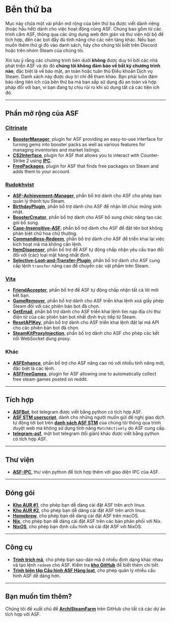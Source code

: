 # Bên thứ ba

Mục này chứa một vài phần mở rộng của bên thứ ba được viết dành riêng (hoặc hầu hết) dành cho việc hoạt động cùng ASF. Chúng bao gồm từ các trình cắm ASF, thông qua các ứng dụng web đơn giản và thư viện nội bộ để tích hợp, đến các bot đầy đủ tính năng cho các nền tảng khác. Nếu bạn muốn thêm thứ gì đó vào danh sách, hãy cho chúng tôi biết trên Discord hoặc trên nhóm Steam của chúng tôi.

Xin lưu ý rằng các chương trình bên dưới **không** được duy trì bởi các nhà phát triển ASF và do đó **chúng tôi không đảm bảo về bất kỳ chương trình nào**, đặc biệt là về bảo mật, an toàn hoặc tuân thủ Điều khoản Dịch vụ Steam. Danh sách này được duy trì chỉ để tham khảo. Bạn phải luôn đảm bảo rằng tiện ích của bên thứ ba mà bạn sắp sử dụng đủ an toàn và hợp pháp đối với bạn, vì bạn đang tự chịu rủi ro khi sử dụng tất cả các tiện ích đó.

---

## Phần mở rộng của ASF

### **[Citrinate](https://github.com/Citrinate)**

- **[BoosterManager](https://github.com/Citrinate/BoosterManager)**, plugin for ASF providing an easy-to-use interface for turning gems into booster packs as well as various features for managing inventories and market listings.
- **[CS2Interface](https://github.com/Citrinate/CS2Interface)**, plugin for ASF that allows you to interact with Counter-Strike 2 using **[IPC](https://github.com/JustArchiNET/ArchiSteamFarm/wiki/IPC)**.
- **[FreePackages](https://github.com/Citrinate/FreePackages)**, plugin for ASF that finds free packages on Steam and adds them to your account.

### **[Rudokhvist](https://github.com/Rudokhvist)**

- **[ASF-Achievement-Manager](https://github.com/Rudokhvist/ASF-Achievement-Manager)**, phần bổ trợ dành cho ASF cho phép bạn quản lý thành tựu Steam.
- **[BirthdayPlugin](https://github.com/Rudokhvist/BirthdayPlugin)**, phần bổ trợ dành cho ASF để nhận lời chúc mừng sinh nhật.
- **[BoosterCreator](https://github.com/Rudokhvist/BoosterCreator)**, phần bổ trợ dành cho ASF bổ sung chức năng tạo các gói bổ sung.
- **[Case-Insensitive-ASF](https://github.com/Rudokhvist/Case-Insensitive-ASF)**, phần bổ trợ dành cho ASF để đặt tên bot không phân biệt chữ hoa chữ thường.
- **[Commandless-Redeem](https://github.com/Rudokhvist/Commandless-Redeem)**, phần bổ trợ dành cho ASF để triển khai lại việc kích hoạt mã mà không cần lệnh.
- **[ItemDispenser](https://github.com/Rudokhvist/ItemDispenser)**, phần bổ trợ để ASF tự động chấp nhận yêu cầu trao đổi đối với (các) loại mặt hàng nhất định.
- **[Selective-Loot-and-Transfer-Plugin](https://github.com/Rudokhvist/Selective-Loot-and-Transfer-Plugin)**, phần bổ trợ dành cho ASF cung cấp lệnh `transfer` nâng cao để chuyển các vật phẩm trên Steam.

### **[Vita](https://github.com/ezhevita)**

- **[FriendAccepter](https://github.com/ezhevita/FriendAccepter)**, phần bổ trợ để ASF tự động chấp nhận tất cả lời mời kết bạn.
- **[GameRemover](https://github.com/ezhevita/GameRemover)**, phần bổ trợ dành cho ASF triển khai lệnh xoá giấy phép Steam đối với các phiên bản bot đã chọn.
- **[GetEmail](https://github.com/ezhevita/GetEmail)**, phần bổ trợ dành cho ASF triển khai lệnh tìm nạp địa chỉ thư điện tử của các phiên bản bot nhất định trực tiếp từ Steam.
- **[ResetAPIKey](https://github.com/ezhevita/ResetAPIKey)**, phần bổ trợ dành cho ASF triển khai lệnh đặt lại mã API cho các phiên bản bot đã chọn.
- **[SteamKitProxyInjection](https://github.com/ezhevita/SteamKitProxyInjection)**, phần bổ trợ dành cho ASF cho phép các kết nối WebSocket dùng proxy.

### Khác

- **[ASFEnhance](https://github.com/chr233/ASFEnhance)**, phần bổ trợ cho ASF nâng cao nó với nhiều tính năng mới, đặc biệt là các lệnh.
- **[ASFFreeGames](https://github.com/maxisoft/ASFFreeGames)**, plugin for ASF allowing one to automatically collect free steam games posted on reddit.

---

## Tích hợp

- **[ASFBot](https://github.com/dmcallejo/ASFBot)**, bot telegram được viết bằng python có tích hợp ASF.
- **[ASF STM userscript](https://greasyfork.org/vi/scripts/404754-asf-stm)**, dành cho những người muốn gửi đề nghị giao dịch tự động tới bot trên **[danh sách ASF STM](https://github.com/JustArchiNET/ArchiSteamFarm/wiki/ItemsMatcherPlugin-vi-VN#publiclisting)** của chúng tôi thông qua trình duyệt web mà không sử dụng tính năng `MatchActively` do ASF cung cấp.
- **[telegram-asf](https://github.com/deluxghost/telegram-asf)**, một bot telegram (tối giản) khác được viết bằng python có tích hợp ASF.

---

## Thư viện

- **[ASF-IPC](https://github.com/deluxghost/ASF_IPC)**, thư viện python để tích hợp thêm với giao diện IPC của ASF.

---

## Đóng gói

- **[Kho AUR #1](https://aur.archlinux.org/packages/asf)**, cho phép bạn dễ dàng cài đặt ASF trên arch linux.
- **[Kho AUR #2](https://aur.archlinux.org/packages/archisteamfarm-bin)**, cho phép bạn dễ dàng cài đặt ASF trên arch linux.
- **[Homebrew](https://formulae.brew.sh/formula/archi-steam-farm)**, cho phép bạn dễ dàng cài đặt ASF trên macOS.
- **[Nix](https://search.nixos.org/packages?channel=unstable&show=ArchiSteamFarm&from=0&size=50&sort=relevance&type=packages&query=ArchiSteamFarm)**, cho phép bạn dễ dàng cài đặt ASF trên các bản phân phối với Nix.
- **[NixOS](https://search.nixos.org/options?channel=unstable&from=0&size=50&sort=relevance&type=packages&query=ArchiSteamFarm)**, cho phép bạn định cấu hình và cài đặt ASF với NixOS.

---

## Công cụ

- **[Trình trích mã](https://umaim.github.io/SKE)**, cho phép bạn sao-dán mã ở nhiều định dạng khác nhau và tạo lệnh `redeem` cho ASF. Kiểm tra **[kho GitHub](https://github.com/PixvIO/SKE)** để biết thêm chi tiết.
- **[Trình biên tập Cấu hình ASF Hàng loạt](https://github.com/genesix-eu/ASF_MCE)**, cho phép quản lý nhiều cấu hình ASF dễ dàng hơn.

---

## Bạn muốn tìm thêm?

Chúng tôi đề xuất chủ đề **[ArchiSteamFarm](https://github.com/topics/archisteamfarm)** trên GitHub cho tất cả các dự án tích hợp với ASF.